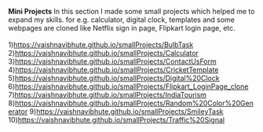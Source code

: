 <b>Mini Projects</b>
In this section I made some small projects which helped me to expand my skills. for e.g. calculator, digital clock, templates and some webpages are cloned like Netflix sign in page, Flipkart login page, etc.
<br> <br>
1)https://vaishnavibhute.github.io/smallProjects/BulbTask
2)https://vaishnavibhute.github.io/smallProjects/Calculator
3)https://vaishnavibhute.github.io/smallProjects/ContactUsForm
4)https://vaishnavibhute.github.io/smallProjects/CricketTemplate
5)https://vaishnavibhute.github.io/smallProjects/Digital%20Clock
6)https://vaishnavibhute.github.io/smallProjects/Flipkart_LoginPage_clone
7)https://vaishnavibhute.github.io/smallProjects/IndiaTourism
8)https://vaishnavibhute.github.io/smallProjects/Random%20Color%20Generator
9)https://vaishnavibhute.github.io/smallProjects/SmileyTask
10)https://vaishnavibhute.github.io/smallProjects/Traffic%20Signal
